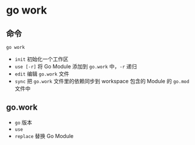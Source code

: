 # go work

## 命令

`go work`

- `init` 初始化一个工作区
- `use [-r]` 将 Go Module 添加到 `go.work` 中，`-r` 递归
- `edit` 编辑 `go.work` 文件
- `sync` 把 `go.work` 文件里的依赖同步到 workspace 包含的 Module 的 `go.mod` 文件中

## go.work

- `go` 版本
- `use`
- `replace` 替换 Go Module
